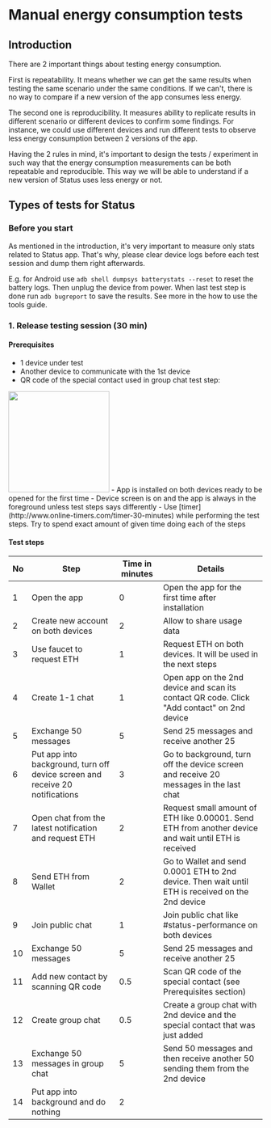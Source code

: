 # Manual energy consumption tests

## Introduction

There are 2 important things about testing energy consumption.

First is repeatability. It means whether we can get the same results when testing the same scenario under the same conditions. If we can't, there is no way to compare if a new version of the app consumes less energy.

The second one is reproducibility. It measures ability to replicate results in different scenario or different devices to confirm some findings. For instance, we could use different devices and run different tests to observe less energy consumption between 2 versions of the app.

Having the 2 rules in mind, it's important to design the tests / experiment in such way that the energy consumption measurements can be both repeatable and reproducible. This way we will be able to understand if a new version of Status uses less energy or not.


## Types of tests for Status

### Before you start
As mentioned in the introduction, it's very important to measure only stats related to Status app. That's why, please clear device logs before each test session and dump them right afterwards.

E.g. for Android use `adb shell dumpsys batterystats --reset` to reset the battery logs. Then unplug the device from power. When last test step is done run `adb bugreport` to save the results. See more in the how to use the tools guide.

### 1. Release testing session (30 min)

#### Prerequisites

- 1 device under test
- Another device to communicate with the 1st device
- QR code of the special contact used in group chat test step:
<img src="https://user-images.githubusercontent.com/7532782/37519339-04a31648-2919-11e8-95f1-e66e23 6c8c7f.png" width="200">
- App is installed on both devices ready to be opened for the first time
- Device screen is on and the app is always in the foreground unless test steps says differently
- Use [timer](http://www.online-timers.com/timer-30-minutes) while performing the test steps. Try to spend exact amount of given time doing each of the steps


#### Test steps

| No | Step | Time in minutes | Details |
|---|-----|----|---|
|1|Open the app|0|Open the app for the first time after installation|
|2|Create new account on both devices|2|Allow to share usage data|
|3|Use faucet to request ETH|1|Request ETH on both devices. It will be used in the next steps|
|4|Create 1-1 chat|1|Open app on the 2nd device and scan its contact QR code. Click "Add contact" on 2nd device|
|5|Exchange 50 messages|5|Send 25 messages and receive another 25|
|6|Put app into background, turn off device screen and receive 20 notifications|3|Go to background, turn off the device screen and receive 20 messages in the last chat|
|7|Open chat from the latest notification and request ETH|2|Request small amount of ETH like 0.00001. Send ETH from another device and wait until ETH is received|
|8|Send ETH from Wallet|2|Go to Wallet and send 0.0001 ETH to 2nd device. Then wait until ETH is received on the 2nd device|  
|9|Join public chat|1|Join public chat like #status-performance on both devices|
|10|Exchange 50 messages|5|Send 25 messages and receive another 25|
|11|Add new contact by scanning QR code|0.5|Scan QR code of the special contact (see Prerequisites section)|
|12|Create group chat|0.5|Create a group chat with 2nd device and the special contact that was just added|
|13|Exchange 50 messages in group chat|5|Send 50 messages and then receive another 50 sending them from the 2nd device|
|14|Put app into background and do nothing|2||